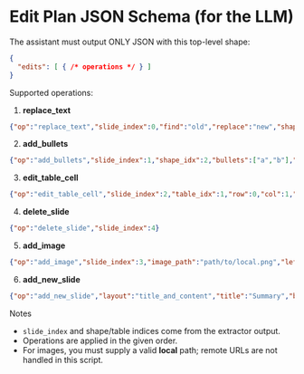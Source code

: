 
# Edit Plan JSON Schema (for the LLM)

The assistant must output ONLY JSON with this top-level shape:
```json
{
  "edits": [ { /* operations */ } ]
}
```

Supported operations:

1) **replace_text**
```json
{"op":"replace_text","slide_index":0,"find":"old","replace":"new","shape_idx":null,"case_sensitive":false,"first_only":false}
```

2) **add_bullets**
```json
{"op":"add_bullets","slide_index":1,"shape_idx":2,"bullets":["a","b"],"mode":"append","level":0}
```

3) **edit_table_cell**
```json
{"op":"edit_table_cell","slide_index":2,"table_idx":1,"row":0,"col":1,"new_text":"value"}
```

4) **delete_slide**
```json
{"op":"delete_slide","slide_index":4}
```

5) **add_image**
```json
{"op":"add_image","slide_index":3,"image_path":"path/to/local.png","left_in":1.0,"top_in":1.5,"width_in":4.0}
```

6) **add_new_slide**
```json
{"op":"add_new_slide","layout":"title_and_content","title":"Summary","bullets":["point 1","point 2"]}
```

Notes
- `slide_index` and shape/table indices come from the extractor output.
- Operations are applied in the given order.
- For images, you must supply a valid **local** path; remote URLs are not handled in this script.
